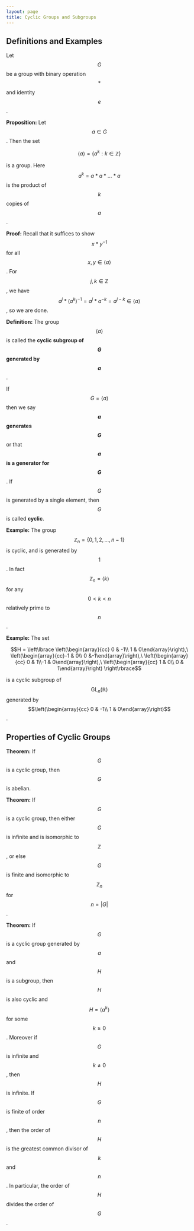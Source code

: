 ```yaml
---
layout: page
title: Cyclic Groups and Subgroups
---
```


## Definitions and Examples

Let $$G$$ be a group with binary operation $$*$$ and identity $$e$$.

**Proposition:** Let $$a\in G$$.  Then the set

$$\langle a\rangle = \{a^k: k\in \mathbb Z\}$$

is a group.  Here $$a^k = a*a*\dots* a$$ is the product of $$k$$ copies of $$a$$.

**Proof:**  Recall that it suffices to show $$x*y^{-1}$$ for all $$x,y\in \langle a\rangle$$.  For $$j,k\in \mathbb Z$$, we have $$a^j*(a^k)^{-1} = a^j*a^{-k} = a^{j-k}\in \langle a\rangle$$, so we are done.

**Definition:**  The group $$\langle a\rangle$$ is called the  **cyclic subgroup of $$G$$ generated by $$a$$**.

If $$G = \langle a\rangle$$ then we say **$$a$$ generates $$G$$** or that **$$a$$ is a generator for $$G$$**.  If $$G$$ is generated by a single element, then $$G$$ is called **cyclic**.

**Example:**  The group $$\mathbb Z_n = \{0,1,2,\dots, n-1\}$$ is cyclic, and is generated by $$1$$.  In fact $$\mathbb Z_n = \langle k\rangle$$ for any $$0<k<n$$ relatively prime to $$n$$.

**Example:**  The set

$$H = \left\lbrace
\left(\begin{array}{cc} 0 & -1\\ 1 & 0\end{array}\right),\ 
\left(\begin{array}{cc}-1 &  0\\ 0 &-1\end{array}\right),\ 
\left(\begin{array}{cc} 0 &  1\\-1 & 0\end{array}\right),\ 
\left(\begin{array}{cc} 1 &  0\\ 0 & 1\end{array}\right)
\right\rbrace$$

is a cyclic subgroup of $$\text{GL}_n(\mathbb R)$$ generated by $$\left(\begin{array}{cc} 0 & -1\\ 1 & 0\end{array}\right)$$.

## Properties of Cyclic Groups

**Theorem:** If $$G$$ is a cyclic group, then $$G$$ is abelian.

**Theorem:** If $$G$$ is a cyclic group, then either $$G$$ is infinite and is isomorphic to $$\mathbb Z$$, or else $$G$$ is finite and isomorphic to $$\mathbb Z_n$$ for $$n = |G|$$.

**Theorem:** If $$G$$ is a cyclic group generated by $$a$$ and $$H$$ is a subgroup, then $$H$$ is also cyclic and $$H = \langle a^k\rangle$$ for some $$k\geq 0$$.  Moreover if $$G$$ is infinite and $$k\neq 0$$, then $$H$$ is infinite.  If $$G$$ is finite of order $$n$$, then the order of $$H$$ is the greatest common divisor of $$k$$ and $$n$$.  In particular, the order of $$H$$ divides the order of $$G$$.


